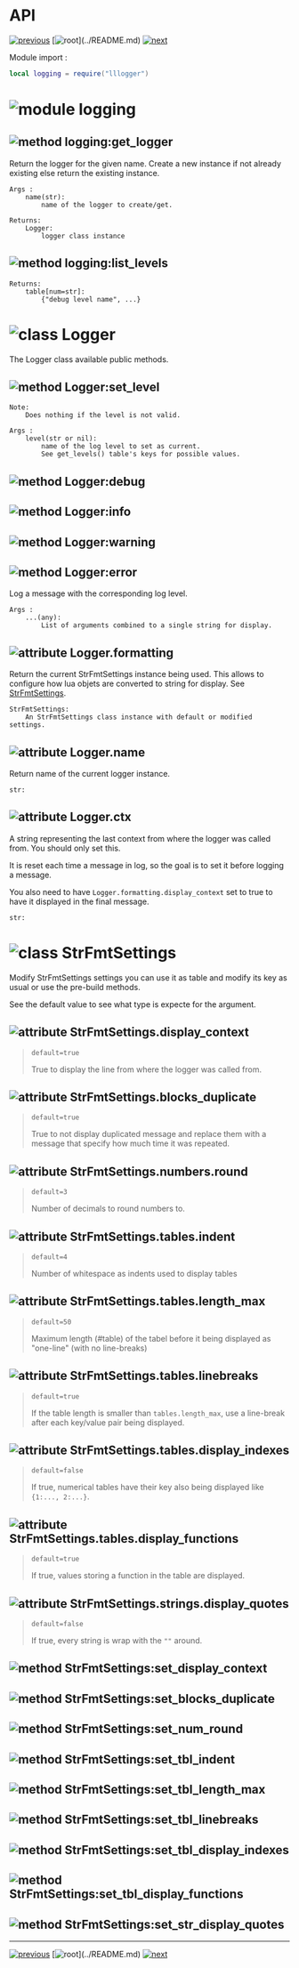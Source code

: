 # API

[![previous](https://img.shields.io/badge/index-◀_previous_page-fcb434?labelColor=4f4f4f)](INDEX.md)
[![root](https://img.shields.io/badge/back_to_root-536362?)](../README.md)
[![next](https://img.shields.io/badge/▶_next_page-developer-4f4f4f?labelColor=fcb434)](DEVELOPER.md)

Module import :

```lua
local logging = require("lllogger")
```

# ![module](https://img.shields.io/badge/module-5663B3) logging

## ![method](https://img.shields.io/badge/method-4f4f4f) logging:get_logger

Return the logger for the given name.
Create a new instance if not already existing else return the existing instance.

```
Args :
    name(str): 
        name of the logger to create/get.

Returns:
    Logger:
        logger class instance
``` 

## ![method](https://img.shields.io/badge/method-4f4f4f) logging:list_levels

```
Returns:
    table[num=str]:
        {"debug level name", ...}
```

# ![class](https://img.shields.io/badge/class-6F5ADC) Logger

The Logger class available public methods.

## ![method](https://img.shields.io/badge/method-4f4f4f) Logger:set_level

```
Note:
    Does nothing if the level is not valid.

Args :
    level(str or nil): 
        name of the log level to set as current.
        See get_levels() table's keys for possible values.

``` 

## ![method](https://img.shields.io/badge/method-4f4f4f) Logger:debug
## ![method](https://img.shields.io/badge/method-4f4f4f) Logger:info
## ![method](https://img.shields.io/badge/method-4f4f4f) Logger:warning
## ![method](https://img.shields.io/badge/method-4f4f4f) Logger:error

Log a message with the corresponding log level.

```
Args :
    ...(any): 
        List of arguments combined to a single string for display.

``` 

## ![attribute](https://img.shields.io/badge/attribute-4f4f4f) Logger.formatting

Return the current StrFmtSettings instance being used.
This allows to configure how lua objets are converted to string for display.
See [StrFmtSettings](#classhttpsimgshieldsiobadgeclass-6f5adc-strfmtsettings).


```
StrFmtSettings:
    An StrFmtSettings class instance with default or modified settings.
``` 


## ![attribute](https://img.shields.io/badge/attribute-4f4f4f) Logger.name

Return name of the current logger instance. 

```
str:
``` 

## ![attribute](https://img.shields.io/badge/attribute-4f4f4f) Logger.ctx

A string representing the last context from where the logger was called from.
You should only set this.

It is reset each time a message in log, so the goal is to set it before logging
a message.

You also need to have `Logger.formatting.display_context` set to true to have
it displayed in the final message.

```
str:
``` 


# ![class](https://img.shields.io/badge/class-6F5ADC) StrFmtSettings

Modify StrFmtSettings settings you can use it as table and modify its key as usual
or use the pre-build methods. 

See the default value to see what type is expecte for the argument.

## ![attribute](https://img.shields.io/badge/attribute-4f4f4f) StrFmtSettings.display_context 
> `default=true`
> 
> True to display the line from where the logger was called from.

## ![attribute](https://img.shields.io/badge/attribute-4f4f4f) StrFmtSettings.blocks_duplicate 
> `default=true`
> 
> True to not display duplicated message and replace them with a message that
> specify how much time it was repeated.

## ![attribute](https://img.shields.io/badge/attribute-4f4f4f) StrFmtSettings.numbers.round 
> `default=3`
> 
> Number of decimals to round numbers to.

## ![attribute](https://img.shields.io/badge/attribute-4f4f4f) StrFmtSettings.tables.indent 
> `default=4`
> 
> Number of whitespace as indents used to display tables

## ![attribute](https://img.shields.io/badge/attribute-4f4f4f) StrFmtSettings.tables.length_max 
> `default=50`
> 
> Maximum length (#table) of the tabel before it being displayed as "one-line"
> (with no line-breaks)

## ![attribute](https://img.shields.io/badge/attribute-4f4f4f) StrFmtSettings.tables.linebreaks 
> `default=true`
> 
> If the table length is smaller than `tables.length_max`, use a line-break 
> after each key/value pair being displayed.

## ![attribute](https://img.shields.io/badge/attribute-4f4f4f) StrFmtSettings.tables.display_indexes 
> `default=false`
> 
> If true, numerical tables have their key also being displayed like `{1:..., 2:...}`.

## ![attribute](https://img.shields.io/badge/attribute-4f4f4f) StrFmtSettings.tables.display_functions 
> `default=true`
> 
> If true, values storing a function in the table are displayed.

## ![attribute](https://img.shields.io/badge/attribute-4f4f4f) StrFmtSettings.strings.display_quotes 
> `default=false`
> 
> If true, every string is wrap with the `""` around. 


## ![method](https://img.shields.io/badge/method-4f4f4f) StrFmtSettings:set_display_context
## ![method](https://img.shields.io/badge/method-4f4f4f) StrFmtSettings:set_blocks_duplicate
## ![method](https://img.shields.io/badge/method-4f4f4f) StrFmtSettings:set_num_round
## ![method](https://img.shields.io/badge/method-4f4f4f) StrFmtSettings:set_tbl_indent
## ![method](https://img.shields.io/badge/method-4f4f4f) StrFmtSettings:set_tbl_length_max
## ![method](https://img.shields.io/badge/method-4f4f4f) StrFmtSettings:set_tbl_linebreaks
## ![method](https://img.shields.io/badge/method-4f4f4f) StrFmtSettings:set_tbl_display_indexes
## ![method](https://img.shields.io/badge/method-4f4f4f) StrFmtSettings:set_tbl_display_functions
## ![method](https://img.shields.io/badge/method-4f4f4f) StrFmtSettings:set_str_display_quotes



---
[![previous](https://img.shields.io/badge/index-◀_previous_page-fcb434?labelColor=4f4f4f)](INDEX.md)
[![root](https://img.shields.io/badge/back_to_root-536362?)](../README.md)
[![next](https://img.shields.io/badge/▶_next_page-developer-4f4f4f?labelColor=fcb434)](DEVELOPER.md)
